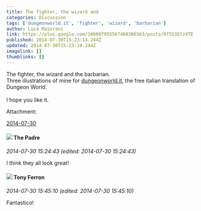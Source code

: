 ```yaml
---
title: The fighter, the wizard and
categories: Discussion
tags: ['dungeonworld.it', 'fighter', 'wizard', 'barbarian']
author: Luca Maiorani
link: https://plus.google.com/108007955567460306563/posts/6f553EtzXTE
published: 2014-07-30T15:23:14.244Z
updated: 2014-07-30T15:23:14.244Z
imagelink: []
thumblinks: []
---
```


The fighter, the wizard and the barbarian. <br />Three illustrations of mine for <a href="http://dungeonworld.it" class="ot-anchor">dungeonworld.it</a>, the free italian translation of Dungeon World.<br /><br />I hope you like it. 


Attachment:

<a href='https://plus.google.com/photos/108007955567460306563/albums/6041874679548065793?sqi=100084733231320276299&sqsi=495ab0e7-7352-40c7-9718-677d19c9273e'>2014-07-30</a>


<div id='comment z13ks3pjmnbcwxu1123qedeoopivuvg4004'>
  <h4><img src='{{site.baseurl}}//images/avatars/102953378950954656315_photo.jpg'> The Padre</h4>
      <p><cite>2014-07-30 15:24:43 (edited: 2014-07-30 15:24:43)</cite></p>
        <p>I think they all look great!</p>
</div>
        

<div id='comment z13ks3pjmnbcwxu1123qedeoopivuvg4004'>
  <h4><img src='{{site.baseurl}}//images/avatars/105317681442573084626_photo.jpg'> Tony Ferron</h4>
      <p><cite>2014-07-30 15:45:10 (edited: 2014-07-30 15:45:10)</cite></p>
        <p>Fantastico!</p>
</div>
        